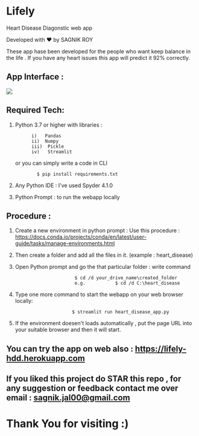 # Lifely
Heart Disease Diagonstic web app 

Developed with ❤️ by SAGNIK ROY

These app hase been developed for the people who want keep balance in the life .
If you have any heart issues this app will predict it 92% correctly.


## App Interface :

![](https://github.com/sagnik1511/Lifely/blob/main/Visualization_on_web.png)

## Required Tech:
1. Python 3.7 or higher with libraries :
             
             i)   Pandas
             ii)  Numpy
             iii)  Pickle
             iv)   Streamlit
   or you can simply write a code in CLI
   
               $ pip install requirements.txt
             
 2. Any Python IDE :   I've used Spyder 4.1.0
 3. Python Prompt : to run the webapp locally
 
 
 
 
 ## Procedure :
 
 1. Create a new environment in python prompt  : Use this procedure :  https://docs.conda.io/projects/conda/en/latest/user-guide/tasks/manage-environments.html
 2. Then create a folder and add all the files in it. (example : heart_disease)
 3. Open Python prompt and go the that particular folder  : write command
                              
                              $ cd /d your_drive_name\created_folder
                              e.g.           $ cd /d C:\heart_disease
 4. Type one more command to start the webapp on your web browser locally:
                             
                             $ streamlit run heart_disease_app.py
                             
 5. If the environment doesen't loads automatically , put the page URL into your suitable browser and then it will start.

## You can try the app on web also : https://lifely-hdd.herokuapp.com

## If you liked this project do **STAR** this repo , for any suggestion or feedback contact me over email : sagnik.jal00@gmail.com
 
# Thank You for visiting :)
 
